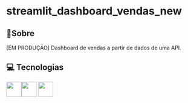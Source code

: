 <h1>streamlit_dashboard_vendas_new
</h1>

<h2>💬Sobre</h2>
<p>
  [EM PRODUÇÃO] Dashboard de vendas a partir de dados de uma API.
</p>

##  💻 Tecnologias
  <img src="https://cdn.jsdelivr.net/gh/devicons/devicon@latest/icons/python/python-original.svg" width="40" height="40" /><img src="https://cdn.jsdelivr.net/gh/devicons/devicon@latest/icons/pandas/pandas-original-wordmark.svg" width="40" height="40"  /> <img src="https://cdn.jsdelivr.net/gh/devicons/devicon@latest/icons/streamlit/streamlit-plain-wordmark.svg" width="40" height="40"/>
